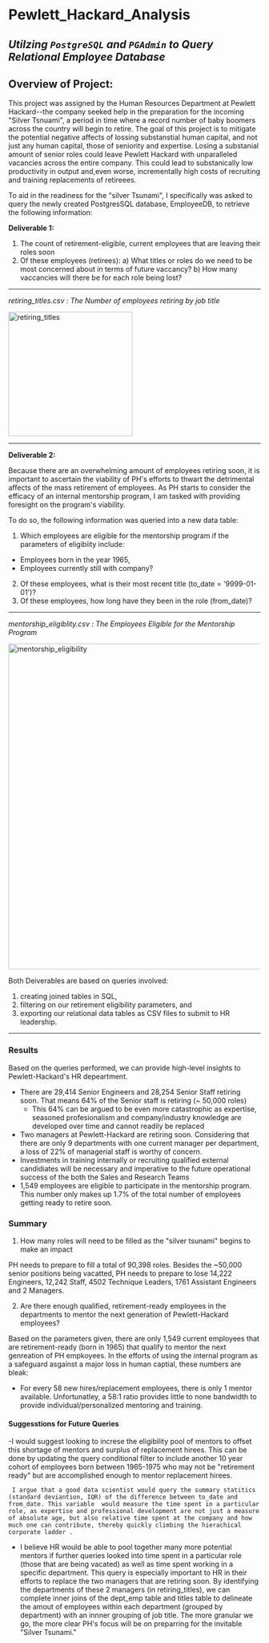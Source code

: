 # Pewlett_Hackard_Analysis
*Utilzing `PostgreSQL` and  `PGAdmin` to Query Relational Employee Database*
---
## Overview of Project:
This project was assigned by the Human Resources Department at Pewlett Hackard--the company seeked help in the preparation for the incoming "Silver Tsnuami", a period in time where a record number of baby boomers across the country will begin to retire. The goal of this project is to mitigate the potential negative affects of lossing substanstial human capital, and not just any human capital, those of seniority and expertise. Losing a substanial amount of senior roles could leave Pewlett Hackard with unparalleled vacancies across the entire company. This could lead to substanically low productivity in output and,even worse,  incrementally high costs of recruiting and training replacements of retireees. 

To aid in the readiness for the "silver Tsunami", I specifically was asked to query the newly created PostgresSQL database, EmployeeDB, to retrieve the following information: 

__Deliverable 1:__
1) The count of retirement-eligible, current employees that are leaving their roles soon
2) Of these employees (retirees):
    a) What titles or roles do we need to be most concerned about in terms of future vaccancy?
    b) How many vaccancies will there be for each role being lost?

---
_retiring_titles.csv : The Number of employees retiring by job title_

<img width="248" alt="retiring_titles" src="https://user-images.githubusercontent.com/77628698/113529567-bdad9b80-9591-11eb-9cd2-198f1b26eb1e.png">

---
__Deliverable 2:__

Because there are an overwhelming amount of employees retiring soon, it is important to ascertain the viability of PH's efforts to thwart the detrimental affects of the mass retirement of employees. As PH starts to consider the efficacy of an internal mentorship program, I am tasked with providing foresight on the program's viability. 

To do so, the following information was queried into a new data table:

1) Which employees are eligible for the mentorship program if the parameters of eligibiity include:
  - Employees born in the year 1965,
  - Employees currently still with company?
2) Of these employees, what is their most recent title (to_date = '9999-01-01')?
3) Of these employees, how long have they been in the role (from_date)?

---

_mentorship_eligiblity.csv : The Employees Eligible for the Mentorship Program_

<img width="650" alt="mentorship_eligibility" src="https://user-images.githubusercontent.com/77628698/113530385-e6cf2b80-9593-11eb-9abc-e005e6f74260.png">


Both Deiverables are based on queries involved:
1) creating joined tables in SQL,
2) filtering on our retirement eligibility parameters, and
3) exporting our relational data tables as CSV files to submit to HR leadership.

---

### Results
Based on the queries performed, we can provide high-level insights to Pewlett-Hackard's HR depeartment.

- There are 29,414 Senior Engineers and 28,254 Senior Staff retiring soon. That means 64% of the Senior staff is retiring (~ 50,000 roles)
  -  This 64% can be argued to be even more catastrophic as expertise, seasoned profesionalism and company/industry knowledge are developed over time and cannot readily be replaced
-  Two managers at Pewlett-Hackard are retiring soon. Considering that there are only 9 departments with one current manager per department, a loss of 22% of managerial staff is worthy of concern. 
  -  Investments in training internally or recruiting qualified external candidiates will be necessary and imperative to the future operational success of the both the Sales and Research Teams 
- 1,549 employees are eligible to participate in the mentorship program. This number only makes up 1.7% of the total number of employees getting ready to retire soon.
 
### Summary

1) How many roles will need to be filled as the "silver tsunami" begins to make an impact
  
PH needs to prepare to fill a total of 90,398 roles. Besides the ~50,000 senior positions being vacatted, PH needs to prepare to lose 14,222 Engineers, 12,242 Staff, 4502 Technique Leaders, 1761 Assistant Engineers and 2 Managers.

2) Are there enough qualified, retirement-ready employees in the departments to mentor the next generation of Pewlett-Hackard employees?

Based on the parameters given, there are only 1,549 current employees that are retirement-ready (born in 1965) that qualify to mentor the next genreation of PH empkoyees. In the efforts of using the internal program as a safeguard asgainst a major loss in human captial, these numbers are bleak:
    
   - For every 58 new hires/replacement employees, there is only 1 mentor available. Unfortunatley, a 58:1 ratio provides little to none bandwidth to provide individual/personalized mentoring and training.
  
#### Suggesstions for Future Queries

   -I would suggest looking to increse the eligibility pool of mentors to offset this shortage of mentors and surplus of replacement hirees. This can be done by updating the query conditional filter to include another 10 year cohort of employees born between 1965-1975 who may not be "retirement ready" but are accomplished enough to mentor replacement hirees. 
     
     I argue that a good data scientist would query the summary statitics (standard deviantion, IQR) of the difference between to_date and from_date. This variable  would measure the time spent in a particular role, as expertise and professional development are not just a measure of absolute age, but also relative time spent at the company and how much one can contribute, thereby quickly climbing the hierachical corporate ladder . 
     
  - I believe HR would be able to pool together many more potential mentors if further queries looked into time spent in a particular role (those that are being vacated) as well as time spent working in a specific department. This query is especially important to HR in their efforts to replace the two managers that are retiring soon. By identifying the departments of these 2 managers (in retiring_titles), we can complete inner joins of the dept_emp table and titles table to delineate the amout of employees within each department (grouped by department) with an innner grouping of job title. The more granular we go, the more clear PH's focus will be on preparring for the invitable "Silver Tsunami."
